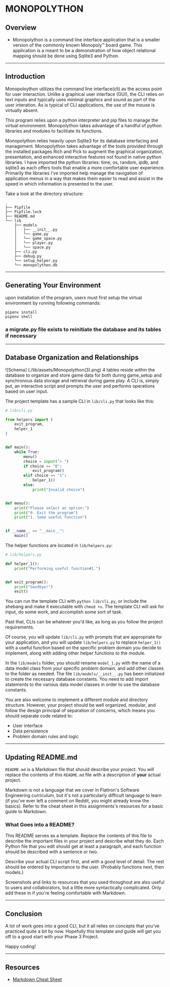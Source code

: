 # MONOPOLYTHON

## Overview

- Monopolython is a command line interface application that is a smaller version of the commonly known Monopoly™ board game. This application is a meant to be a demonstration of how object relational mapping should be done using Sqlite3 and Python.

---

## Introduction

Monopoloython utilizes the command line interface(cli) as the access point for user interaction.  Unlike a graphical user interface (GUI), the CLI relies on text inputs and typically uses minimal graphics and sound as part of the user interation. As is typical of CLI applications, the use of the mouse is virtually absent.

This program relies upon a python interpreter and pip files to manage the virtual environment. Monopolython takes advantage of a handful of python libraries and modules to facilitate its functions. 

Monopolython relies heavily upon Sqlite3 for its database interfacing and management. Monopolython takes advantage of the tools provided through the installed packages Rich and Pick to augment the graphical organization, presentation, and enhanced interactive features not found in native python libraries.  I have imported the python libraries:   time, os, random, ipdb, and sqlite3 as each offers tools that enable a more comfortable user experience. Primarily the libraries I've imported help manage the navigation of application menus in a way that makes them easier to read and assist in the speed in which information is presented to the user.



Take a look at the directory structure:

```console
.
├── Pipfile
├── Pipfile.lock
├── README.md
└── lib
    ├── models
    │   ├── __init__.py
    │   └── game.py
    │   └── game_space.py
    │   └── player.py
    │   └── space.py
    ├── cli.py
    ├── debug.py
    └── setup_helper.py
    └── monopolython.db
```


---

## Generating Your Environment

upon installation of the program, users must first setup the virtual environment by running
following commands:
```console
pipenv install
pipenv shell
```
### a migrate.py file exists to reinitiate the database and its tables if necessary
---

## Database Organization and Relationships

![Schema] (./lib/assets/Monopolython(3).png)
4 tables reside within the database to organize and store game data for both during game_setup
and synchronous data storage and retrieval during game play.
A CLI is, simply put, an interactive script and prompts the user and performs
operations based on user input.

The project template has a sample CLI in `lib/cli.py` that looks like this:

```py
# lib/cli.py

from helpers import (
    exit_program,
    helper_1
)


def main():
    while True:
        menu()
        choice = input("> ")
        if choice == "0":
            exit_program()
        elif choice == "1":
            helper_1()
        else:
            print("Invalid choice")


def menu():
    print("Please select an option:")
    print("0. Exit the program")
    print("1. Some useful function")


if __name__ == "__main__":
    main()
```

The helper functions are located in `lib/helpers.py`:

```py
# lib/helpers.py

def helper_1():
    print("Performing useful function#1.")


def exit_program():
    print("Goodbye!")
    exit()
```

You can run the template CLI with `python lib/cli.py`, or include the shebang
and make it executable with `chmod +x`. The template CLI will ask for input, do
some work, and accomplish some sort of task.

Past that, CLIs can be whatever you'd like, as long as you follow the project
requirements.

Of course, you will update `lib/cli.py` with prompts that are appropriate for
your application, and you will update `lib/helpers.py` to replace `helper_1()`
with a useful function based on the specific problem domain you decide to
implement, along with adding other helper functions to the module.

In the `lib/models` folder, you should rename `model_1.py` with the name of a
data model class from your specific problem domain, and add other classes to the
folder as needed. The file `lib/models/__init__.py` has been initialized to
create the necessary database constants. You need to add import statements to
the various data model classes in order to use the database constants.

You are also welcome to implement a different module and directory structure.
However, your project should be well organized, modular, and follow the design
principal of separation of concerns, which means you should separate code
related to:

- User interface
- Data persistence
- Problem domain rules and logic

---

## Updating README.md

`README.md` is a Markdown file that should describe your project. You will
replace the contents of this `README.md` file with a description of **your**
actual project.

Markdown is not a language that we cover in Flatiron's Software Engineering
curriculum, but it's not a particularly difficult language to learn (if you've
ever left a comment on Reddit, you might already know the basics). Refer to the
cheat sheet in this assignments's resources for a basic guide to Markdown.

### What Goes into a README?

This README serves as a template. Replace the contents of this file to describe
the important files in your project and describe what they do. Each Python file
that you edit should get at least a paragraph, and each function should be
described with a sentence or two.

Describe your actual CLI script first, and with a good level of detail. The rest
should be ordered by importance to the user. (Probably functions next, then
models.)

Screenshots and links to resources that you used throughout are also useful to
users and collaborators, but a little more syntactically complicated. Only add
these in if you're feeling comfortable with Markdown.

---

## Conclusion

A lot of work goes into a good CLI, but it all relies on concepts that you've
practiced quite a bit by now. Hopefully this template and guide will get you off
to a good start with your Phase 3 Project.

Happy coding!

---

## Resources

- [Markdown Cheat Sheet](https://www.markdownguide.org/cheat-sheet/)
